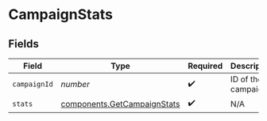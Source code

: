 # CampaignStats


## Fields

| Field                                                                  | Type                                                                   | Required                                                               | Description                                                            | Example                                                                |
| ---------------------------------------------------------------------- | ---------------------------------------------------------------------- | ---------------------------------------------------------------------- | ---------------------------------------------------------------------- | ---------------------------------------------------------------------- |
| `campaignId`                                                           | *number*                                                               | :heavy_check_mark:                                                     | ID of the campaign                                                     | 143                                                                    |
| `stats`                                                                | [components.GetCampaignStats](../../models/shared/getcampaignstats.md) | :heavy_check_mark:                                                     | N/A                                                                    |                                                                        |